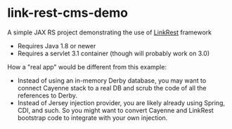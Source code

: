 # link-rest-cms-demo
A simple JAX RS project demonstrating the use of [LinkRest](https://github.com/nhl/link-rest) framework

* Requires Java 1.8 or newer
* Requires a servlet 3.1 container (though will probably work on 3.0) 

How a "real app" would be different from this example:

* Instead of using an in-memory Derby database, you may want to connect Cayenne stack to a real DB and scrub the code of all the references to Derby.
* Instead of Jersey injection provider, you are likely already using Spring, CDI, and such. So you might want to convert Cayenne and LinkRest bootstrap code to integrate with your own injection.
